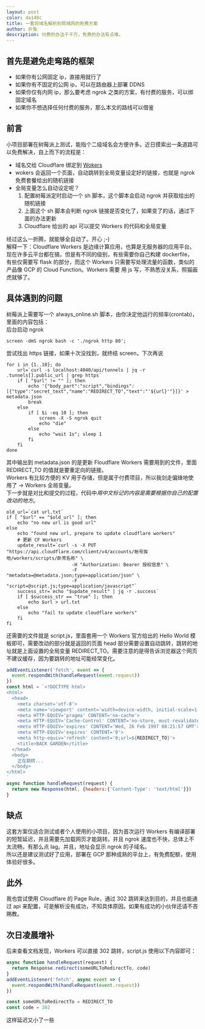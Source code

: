 ```yaml
---
layout: post
color: 4a148c
title: 一套将域名解析到局域网的免费方案
author: 扑兔
description: 付费的办法千千万，免费的办法有点难。
---
```


## 首先是避免走弯路的框架

- 如果你有公网固定 ip，直接用就行了
- 如果你有不固定的公网 ip，可以在路由器上部署 DDNS
- 如果你仅有内网 ip，那么要考虑 ngrok 之类的方案，有付费的服务，可以绑固定域名
- 如果你不想选择任何付费的服务，那么本文的路线可以借鉴

## 前言

小项目部署在树莓派上测试，能指个二级域名会方便许多。近日摸索出一条道路可以免费解决，自上而下的流程是：  

- 域名交给 Cloudflare 绑定到 [Wokers](https://workers.cloudflare.com/)
- wokers 会返回一个页面，自动跳转到全局变量设定好的链接，也就是 ngrok 免费套餐给出的随机链接
- 全局变量怎么自动设定呢？
  1. 配置树莓派定时启动一个 sh 脚本，这个脚本会启动 ngrok 并获取给出的随机链接
  2. 上面这个 sh 脚本会判断 ngrok 链接是否变化了，如果变了的话，通过下面的办法更新
  3. Cloudflare 给出的 api 可以提交 Workers 的代码和全局变量

经过这么一折腾，就能够全自动了。开心 ;-)  
解释一下：Cloudflare Workers 是边缘计算应用，也算是无服务器的应用平台。现在许多云平台都在搞，但是有不同的级别，有些需要你自己构建 dockerfile，有些仅需要写 flask 的部分，而这个 Workers 只需要写处理流量的函数，类似的产品像 GCP 的 Cloud Function。Workers 需要 用 js 写，不熟悉没关系，照猫画虎就够了。  

## 具体遇到的问题

树莓派上需要写一个 always_online.sh 脚本，由你决定他运行的频率(crontab)，里面的内容包括：  
后台启动 ngrok  
``` shell
screen -dmS ngrok bash -c './ngrok http 80';
```

尝试找出 https 链接，如果十次没找到，就终结 screen，下次再说  

``` shell
for i in {1..10}; do
    url=`curl -s localhost:4040/api/tunnels | jq -r .tunnels[].public_url | grep https`
    if [ "$url" != "" ]; then
        echo '{"body_part":"script","bindings":[{"type":"secret_text","name":"REDIRECT_TO","text":"'${url}'"}]}' > metadata.json
        break
    else
        if [ $i -eq 10 ]; then
            screen -X -S ngrok quit
            echo "die"
        else
            echo "wait 1s"; sleep 1
        fi
    fi
done
```

其中输出到 metadata.json 的是更新 Floudflare Workers 需要用到的文件，里面 REDIRECT_TO 的值就是要重定向的链接。  
Workers 有比较方便的 KV 用于存储，但是属于付费项目，所以我剑走偏锋地使用了 -> Workers 全局变量。  
下一步就是对比和提交的过程，代码中*用中文标记的内容是需要根据你自己的配置改动的地方*。  

``` shell
old_url=`cat url.txt`
if [ "$url" == "$old_url" ]; then
    echo "no new url is good url"
else
    echo "found new url, prepare to update cloudflare workers"
    # 更新 CF Workers
    update_result=`curl -s -X PUT "https://api.cloudflare.com/client/v4/accounts/帐号挨地/workers/scripts/卧壳名称" \
                        -H "Authorization: Bearer 授权信息" \
                        -F "metadata=@metadata.json;type=application/json" \
                        -F "script=@script.js;type=application/javascript"`
    success_str=`echo "$update_result" | jq -r .success`
    if [ $success_str == "true" ]; then
        echo $url > url.txt
    else
        echo "fail to update cloudflare workers"
    fi
fi
```

还需要的文件就是 script.js，里面套用一个 Workers 官方给出的 Hello World 模板即可，需要改动的部分就是返回的页面 head 部分需要设置自动跳转，跳转的地址就是上面设置的全局变量 REDIRECT_TO。需要注意的是得告诉浏览器这个网页不建议缓存，因为要跳转的地址可能经常变化。

``` javascript
addEventListener('fetch', event => {
  event.respondWith(handleRequest(event.request))
})
const html = `<!DOCTYPE html>
<html>
  <head>
    <meta charset='utf-8'>
    <meta name='viewport' content='width=device-width, initial-scale=1'>
    <meta HTTP-EQUIV='pragma' CONTENT='no-cache'>
    <meta HTTP-EQUIV='Cache-Control' CONTENT='no-store, must-revalidate'>
    <meta HTTP-EQUIV='expires' CONTENT='Wed, 26 Feb 1997 08:21:57 GMT'>
    <meta HTTP-EQUIV='expires' CONTENT='0'>
    <meta http-equiv='refresh' content='0;url=${REDIRECT_TO}'>
    <title>BACK GARDEN</title>
  </head>
  <body>
    正在跳转...  
  </body>
</html>
`
async function handleRequest(request) {
  return new Response(html, {headers:{'Content-Type': 'text/html'}})
}
```

## 缺点

这套方案仅适合测试或者个人使用的小项目，因为首次运行 Workers 有编译部署的短暂延迟，并且需要先加载网页才能跳转。并且 ngrok 速度也不快，总体上不太流畅，有那么点 lag。并且，地址会显示 ngrok 的子域名。  
所以还是建议测试好了应用，部署在 GCP 那种成熟的平台上，有免费配额，使用体验好很多。  

## 此外

我也尝试使用 Cloudflare 的 Page Rule，通过 302 跳转来达到目的，并且也能通过 api 来配置，可是解析没有成功，不知具体原因。如果有成功的小伙伴还请不吝赐教。  

## 次日凌晨增补

后来查看文档发现，Workers 可以直接 302 跳转，script.js 使用以下内容即可：  

``` javascript
async function handleRequest(request) {
  return Response.redirect(someURLToRedirectTo, code)
}
addEventListener('fetch', async event => {
  event.respondWith(handleRequest(event.request))
})

const someURLToRedirectTo = REDIRECT_TO
const code = 302
```

这样延迟又小了一些  
